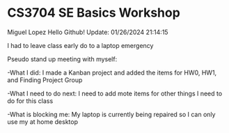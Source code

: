 # CS3704 SE Basics Workshop
Miguel Lopez
Hello Github!
Update: 01/26/2024 21:14:15

I had to leave class early do to a laptop emergency

Pseudo stand up meeting with myself:

-What I did: I made a Kanban project and added the items for HW0, HW1, and Finding Project Group

-What I need to do next: I need to add mote items for other things I need to do for this class

-What is blocking me: My laptop is currently being repaired so I can only use my at home desktop
